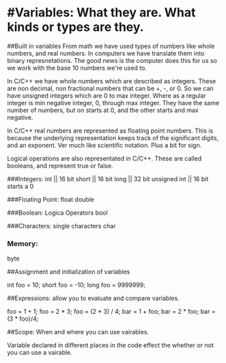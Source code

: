 #Variables: What they are. What kinds or types are they. 
====

##Built in variables
From math we have used types of numbers like whole numbers, and real numbers. In computers we have translate them into 
binary represnetations. The good news is the computer does this for us so we work with the base 10 numbers we're used to. 

In C/C++ we have whole numbers which are described as integers. These are non decimal, non fractional numbers that can be
+, -, or 0. So we can have unsigned integers which are 0 to max integer. Where as a regular integer is min negative integer, 0, through max integer. They have the 
same number of numbers, but on starts at 0, and the other starts and max negative. 

In C/C++ real numbers are represented as floating point numbers. This is because the underlying representation keeps track of the significant digits, and an exponent.
Ver much like scientific notation. Plus a bit for sign.

Logical operations are also representated in C/C++. These are called booleans, and represent true or false. 

###Integers:
int || 16 bit 
short || 16 bit
long || 32 bit
unsigned int || 16 bit starts a 0

###Floating Point:
float
double

###Boolean: Logica Operators
bool 

###Characters: single characters
char

### Memory: 
byte

##Assignment and initialization of variables

int foo = 10;
short foo = -10;
long foo = 9999999;


##Expressions: allow you to evaluate and compare variables.

foo =  1 + 1;
foo = 2 * 3;
foo = (2 * 3) / 4;
bar = 1 + foo;
bar = 2 * foo;
bar = (3 * foo)/4;

##Scope: When and where you can use vairables.

Variable declared in different places in the code effect the whether or not you can use a vairable.


